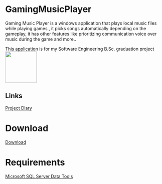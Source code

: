 # GamingMusicPlayer
Gaming Music Player is a windows application that plays local music files while playing games , it picks songs automatically depending on the gameplay, it has other features like prioritizing communication voice over music during the game and more..

This application is for my Software Engineering B.Sc. graduation project  
<img src="https://i.imgur.com/brXAnK3.png" width="100"/>  
## Links
[Project Diary](https://github.com/alkerr/GamingMusicPlayer/wiki/Project-Diary)

# Download
<!-- Place this tag where you want the button to render. -->
<a class="github-button" href="https://github.com/alkerr/GamingMusicPlayer/archive/master.zip" data-icon="octicon-cloud-download" aria-label="Download alkerr/GamingMusicPlayer on GitHub">Download</a>

# Requirements
[Microsoft SQL Server Data Tools](https://docs.microsoft.com/en-us/sql/ssdt/download-sql-server-data-tools-ssdt?view=sql-server-2017#ssdt-for-vs-2017-standalone-installer)
